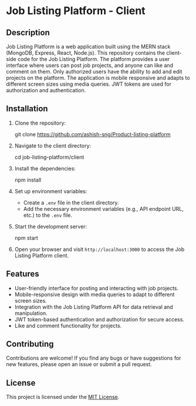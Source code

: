 # Job Listing Platform - Client

## Description
Job Listing Platform is a web application built using the MERN stack (MongoDB, Express, React, Node.js). This repository contains the client-side code for the Job Listing Platform. The platform provides a user interface where users can post job projects, and anyone can like and comment on them. Only authorized users have the ability to add and edit projects on the platform. The application is mobile responsive and adapts to different screen sizes using media queries. JWT tokens are used for authorization and authentication.

## Installation

1. Clone the repository:

   git clone https://github.com/ashish-sng/Product-listing-platform

2. Navigate to the client directory:

   cd job-listing-platform/client

3. Install the dependencies:

   npm install

4. Set up environment variables:
   - Create a `.env` file in the client directory.
   - Add the necessary environment variables (e.g., API endpoint URL, etc.) to the `.env` file.

5. Start the development server:

   npm start

6. Open your browser and visit `http://localhost:3000` to access the Job Listing Platform client.

## Features

- User-friendly interface for posting and interacting with job projects.
- Mobile-responsive design with media queries to adapt to different screen sizes.
- Integration with the Job Listing Platform API for data retrieval and manipulation.
- JWT token-based authentication and authorization for secure access.
- Like and comment functionality for projects.

## Contributing

Contributions are welcome! If you find any bugs or have suggestions for new features, please open an issue or submit a pull request.

## License

This project is licensed under the [MIT License](LICENSE).
